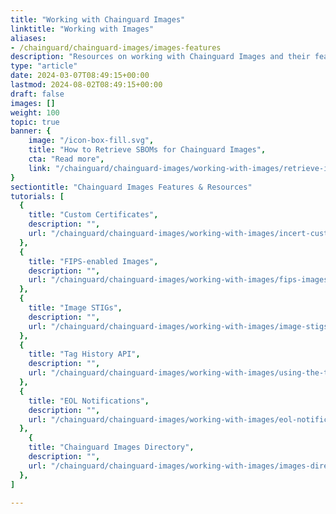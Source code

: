 ```yaml
---
title: "Working with Chainguard Images"
linktitle: "Working with Images"
aliases:
- /chainguard/chainguard-images/images-features
description: "Resources on working with Chainguard Images and their features"
type: "article"
date: 2024-03-07T08:49:15+00:00
lastmod: 2024-08-02T08:49:15+00:00
draft: false
images: []
weight: 100
topic: true
banner: {
    image: "/icon-box-fill.svg",
    title: "How to Retrieve SBOMs for Chainguard Images",
    cta: "Read more",
    link: "/chainguard/chainguard-images/working-with-images/retrieve-image-sboms/"
}
sectiontitle: "Chainguard Images Features & Resources"
tutorials: [
  {
    title: "Custom Certificates",
    description: "",
    url: "/chainguard/chainguard-images/working-with-images/incert-custom-certs/"
  },
  {
    title: "FIPS-enabled Images",
    description: "",
    url: "/chainguard/chainguard-images/working-with-images/fips-images/"
  },
  {
    title: "Image STIGs",
    description: "",
    url: "/chainguard/chainguard-images/working-with-images/image-stigs/"
  },
  {
    title: "Tag History API",
    description: "",
    url: "/chainguard/chainguard-images/working-with-images/using-the-tag-history-api/"
  },
  {
    title: "EOL Notifications",
    description: "",
    url: "/chainguard/chainguard-images/working-with-images/eol-notifications/"
  },
    {
    title: "Chainguard Images Directory",
    description: "",
    url: "/chainguard/chainguard-images/working-with-images/images-directory/"
  },
]

---
```

